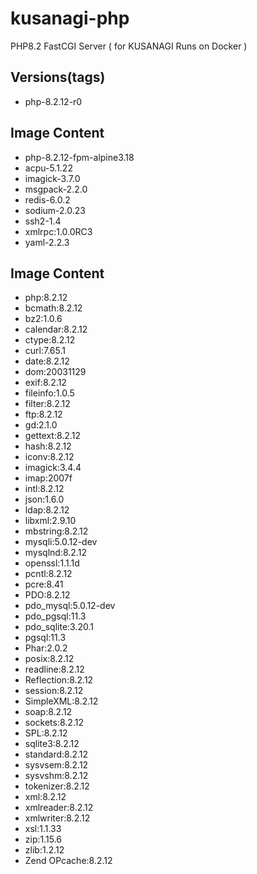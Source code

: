 # kusanagi-php
PHP8.2 FastCGI Server ( for KUSANAGI Runs on Docker )

## Versions(tags)
- php-8.2.12-r0

## Image Content
- php-8.2.12-fpm-alpine3.18
- acpu-5.1.22
- imagick-3.7.0
- msgpack-2.2.0
- redis-6.0.2
- sodium-2.0.23
- ssh2-1.4
- xmlrpc:1.0.0RC3
- yaml-2.2.3

## Image Content
- php:8.2.12
- bcmath:8.2.12
- bz2:1.0.6
- calendar:8.2.12
- ctype:8.2.12
- curl:7.65.1
- date:8.2.12
- dom:20031129
- exif:8.2.12
- fileinfo:1.0.5
- filter:8.2.12
- ftp:8.2.12
- gd:2.1.0
- gettext:8.2.12
- hash:8.2.12
- iconv:8.2.12
- imagick:3.4.4
- imap:2007f
- intl:8.2.12
- json:1.6.0
- ldap:8.2.12
- libxml:2.9.10
- mbstring:8.2.12
- mysqli:5.0.12-dev
- mysqlnd:8.2.12
- openssl:1.1.1d
- pcntl:8.2.12
- pcre:8.41
- PDO:8.2.12
- pdo_mysql:5.0.12-dev
- pdo_pgsql:11.3
- pdo_sqlite:3.20.1
- pgsql:11.3
- Phar:2.0.2
- posix:8.2.12
- readline:8.2.12
- Reflection:8.2.12
- session:8.2.12
- SimpleXML:8.2.12
- soap:8.2.12
- sockets:8.2.12
- SPL:8.2.12
- sqlite3:8.2.12
- standard:8.2.12
- sysvsem:8.2.12
- sysvshm:8.2.12
- tokenizer:8.2.12
- xml:8.2.12
- xmlreader:8.2.12
- xmlwriter:8.2.12
- xsl:1.1.33
- zip:1.15.6
- zlib:1.2.12
- Zend OPcache:8.2.12

